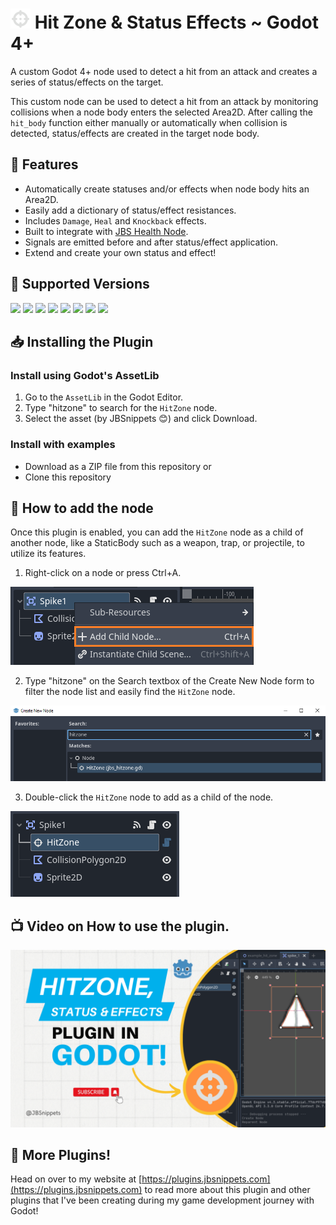 # <img src="https://raw.githubusercontent.com/JBSnippets/godot4-hitzone-status-effects/main/jbs_hitzone_node_128.png" width="32" height="32" /> Hit Zone & Status Effects ~ Godot 4+
A custom Godot 4+ node used to detect a hit from an attack and creates a series of status/effects on the target.

This custom node can be used to detect a hit from an attack by monitoring collisions when a node body enters the selected Area2D. After calling the `hit_body` function either manually or automatically when collision is detected, status/effects are created in the target node body.

## 🧬 Features
- Automatically create statuses and/or effects when node body hits an Area2D.
- Easily add a dictionary of status/effect resistances.
- Includes `Damage`, `Heal` and `Knockback` effects.
- Built to integrate with [JBS Health Node](https://github.com/JBSnippets/godot4-health).
- Signals are emitted before and after status/effect application.
- Extend and create your own status and effect!

## 💽 Supported Versions
<img src="https://img.shields.io/badge/Godot-v4.1.1-%23478cbf?logo=godot-engine&logoColor=cyian&color=blue"> <img src="https://img.shields.io/badge/Godot-v4.1.2-%23478cbf?logo=godot-engine&logoColor=cyian&color=blue"> <img src="https://img.shields.io/badge/Godot-v4.1.3-%23478cbf?logo=godot-engine&logoColor=cyian&color=blue"> <img src="https://img.shields.io/badge/Godot-v4.1.4-%23478cbf?logo=godot-engine&logoColor=cyian&color=blue"> <img src="https://img.shields.io/badge/Godot-v4.2.0-%23478cbf?logo=godot-engine&logoColor=cyian&color=blue"> <img src="https://img.shields.io/badge/Godot-v4.2.1-%23478cbf?logo=godot-engine&logoColor=cyian&color=blue"> <img src="https://img.shields.io/badge/Godot-v4.2.2-%23478cbf?logo=godot-engine&logoColor=cyian&color=blue"> <img src="https://img.shields.io/badge/Godot-v4.3-%23478cbf?logo=godot-engine&logoColor=cyian&color=blue">

## 📥 Installing the Plugin

### Install using Godot's AssetLib

1. Go to the `AssetLib` in the Godot Editor.
1. Type "hitzone" to search for the `HitZone` node.
1. Select the asset (by JBSnippets 😊) and click Download.

### Install with examples

- Download as a ZIP file from this repository or
- Clone this repository

## 🚀 How to add the node
Once this plugin is enabled, you can add the `HitZone` node as a child of another node, like a StaticBody such as a weapon, trap, or projectile, to utilize its features.

1. Right-click on a node or press Ctrl+A.

![Add Node](https://github.com/JBSnippets/godot4-hitzone-status-effects/blob/main/assets/add_node0.png)

2. Type "hitzone" on the Search textbox of the Create New Node form to filter the node list and easily find the `HitZone` node.

![Add Node](https://github.com/JBSnippets/godot4-hitzone-status-effects/blob/main/assets/add_node1.png)

3. Double-click the `HitZone` node to add as a child of the node.

![Add Node](https://github.com/JBSnippets/godot4-hitzone-status-effects/blob/main/assets/add_node2.png)

## 📺 Video on How to use the plugin.
[![Watch the video](https://github.com/JBSnippets/godot4-hitzone-status-effects/blob/main/assets/JBSnippets%20YT%20Thumbnail%205.png)](https://youtu.be/sO-GPKkjZOE)

## 📡 More Plugins!
Head on over to my website at [https://plugins.jbsnippets.com](https://plugins.jbsnippets.com) to read more about this plugin and other plugins that I've been creating during my game development journey with Godot!
